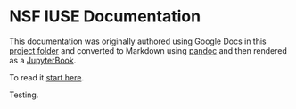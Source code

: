 # NSF IUSE Documentation

This documentation was originally authored using Google Docs in this [project
folder](https://drive.google.com/drive/folders/1MFLfkKt6Sm3RVXLw-UeyD86WmVSvPA_4)
and converted to Markdown using [pandoc](https://pandoc.org/) and then rendered
as a [JupyterBook](https://jupyterbook.org/intro.html).

To read it [start here](_build/html/index.html).

Testing.